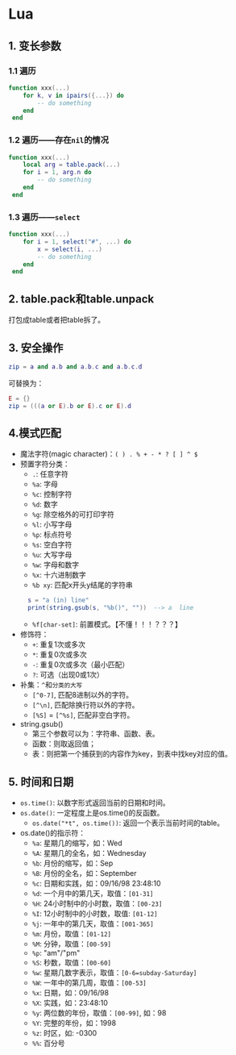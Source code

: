 
# Lua

## 1. 变长参数
### 1.1 遍历
```lua
function xxx(...)
    for k, v in ipairs({...}) do
        -- do something
    end
 end
```

### 1.2 遍历——存在`nil`的情况
```lua
function xxx(...)
    local arg = table.pack(...)
    for i = 1, arg.n do
        -- do something
    end
 end
```

### 1.3 遍历——`select`
```lua
function xxx(...)
    for i = 1, select("#", ...) do
        x = select(i, ...)
        -- do something
    end
 end
```

## 2. table.pack和table.unpack
打包成table或者把table拆了。

## 3. 安全操作
```lua
zip = a and a.b and a.b.c and a.b.c.d
```
可替换为：
```lua
E = {}
zip = (((a or E).b or E).c or E).d
```

## 4.模式匹配
* 魔法字符(magic character)：`( ) . % + - * ? [ ] ^ $`
* 预置字符分类：
    * `.`: 任意字符
    * `%a`: 字母
    * `%c`: 控制字符
    * `%d`: 数字
    * `%g`: 除空格外的可打印字符
    * `%l`: 小写字母
    * `%p`: 标点符号
    * `%s`: 空白字符
    * `%u`: 大写字母
    * `%w`: 字母和数字
    * `%x`: 十六进制数字
    * `%b xy`: 匹配x开头y结尾的字符串
    ```lua
      s = "a (in) line"
      print(string.gsub(s, "%b()", ""))  --> a  line
    ```
    * `%f[char-set]`: 前置模式。【不懂！！！？？？】
* 修饰符：
    * `+`: 重复1次或多次
    * `*`: 重复0次或多次
    * `-`: 重复0次或多次（最小匹配）
    * `?`: 可选（出现0或1次）
* 补集：`^`和`分类的大写`
    * `[^0-7]`, 匹配8进制以外的字符。
    * `[^\n]`, 匹配除换行符以外的字符。
    * `[%S]` = `[^%s]`, 匹配非空白字符。
* string.gsub()
    * 第三个参数可以为：字符串、函数、表。
    * 函数：则取返回值；
    * 表：则把第一个捕获到的内容作为key，到表中找key对应的值。
    
## 5. 时间和日期
* `os.time()`: 以数字形式返回当前的日期和时间。
* `os.date()`: 一定程度上是os.time()的反函数。
    * `os.date("*t", os.time())`: 返回一个表示当前时间的table。
* os.date()的指示符：
    * `%a`: 星期几的缩写，如：Wed
    * `%A`: 星期几的全名，如：Wednesday
    * `%b`: 月份的缩写，如：Sep
    * `%B`: 月份的全名，如：September
    * `%c`: 日期和实践，如：09/16/98 23:48:10
    * `%d`: 一个月中的第几天，取值：`[01-31]`
    * `%H`: 24小时制中的小时数，取值：`[00-23]`
    * `%I`: 12小时制中的小时数，取值: `[01-12]`
    * `%j`: 一年中的第几天，取值：`[001-365]`
    * `%m`: 月份，取值：`[01-12]`
    * `%M`: 分钟，取值：`[00-59]`
    * `%p`: "am"/"pm"
    * `%S`: 秒数，取值：`[00-60]`
    * `%w`: 星期几数字表示，取值：`[0-6=subday-Saturday]`
    * `%W`: 一年中的第几周，取值：`[00-53]`
    * `%x`: 日期，如：09/16/98
    * `%X`: 实践，如：23:48:10
    * `%y`: 两位数的年份，取值：`[00-99]`, 如：98
    * `%Y`: 完整的年份，如：1998
    * `%z`: 时区，如: -0300
    * `%%`: 百分号

